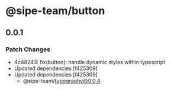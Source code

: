 # @sipe-team/button

## 0.0.1

### Patch Changes

- 4c48243: fix(button): handle dynamic styles within typescript
- Updated dependencies [f425309]
- Updated dependencies [f425309]
  - @sipe-team/typography@0.0.4
